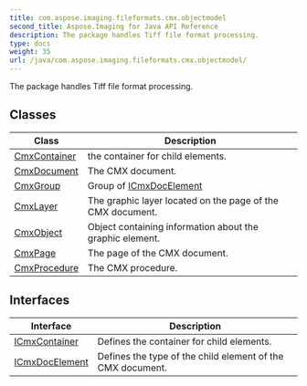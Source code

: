 ```yaml
---
title: com.aspose.imaging.fileformats.cmx.objectmodel
second_title: Aspose.Imaging for Java API Reference
description: The package handles Tiff file format processing.
type: docs
weight: 35
url: /java/com.aspose.imaging.fileformats.cmx.objectmodel/
---
```


The package handles Tiff file format processing.


## Classes

| Class | Description |
| --- | --- |
| [CmxContainer](../com.aspose.imaging.fileformats.cmx.objectmodel/cmxcontainer) | the container for child elements. |
| [CmxDocument](../com.aspose.imaging.fileformats.cmx.objectmodel/cmxdocument) | The CMX document. |
| [CmxGroup](../com.aspose.imaging.fileformats.cmx.objectmodel/cmxgroup) | Group of [ICmxDocElement](../com.aspose.imaging.fileformats.cmx.objectmodel/icmxdocelement) |
| [CmxLayer](../com.aspose.imaging.fileformats.cmx.objectmodel/cmxlayer) | The graphic layer located on the page of the CMX document. |
| [CmxObject](../com.aspose.imaging.fileformats.cmx.objectmodel/cmxobject) | Object containing information about the graphic element. |
| [CmxPage](../com.aspose.imaging.fileformats.cmx.objectmodel/cmxpage) | The page of the CMX document. |
| [CmxProcedure](../com.aspose.imaging.fileformats.cmx.objectmodel/cmxprocedure) | The CMX procedure. |

## Interfaces

| Interface | Description |
| --- | --- |
| [ICmxContainer](../com.aspose.imaging.fileformats.cmx.objectmodel/icmxcontainer) | Defines the container for child elements. |
| [ICmxDocElement](../com.aspose.imaging.fileformats.cmx.objectmodel/icmxdocelement) | Defines the type of the child element of the CMX document. |
